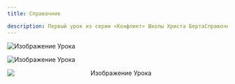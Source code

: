 ```yaml
---
title: Справочник

description: Первый урок из серии «Конфликт» Школы Христа БертаСправочная информация Кленденнена
---
```


![Изображение Урока](/assets/ms-sock-3.png)

![Изображение Урока](/assets/bert.png)

<div style="text-align: center;">
  <img src="/assets/klendennen.jpeg" alt="Изображение Урока" style="max-width: 100%; height: auto; display: block; margin: 0 auto;">
</div>

